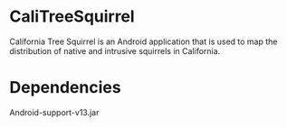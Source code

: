 CaliTreeSquirrel
================

California Tree Squirrel is an Android application that is used to map the distribution of native and intrusive squirrels in California.

Dependencies
============

Android-support-v13.jar



